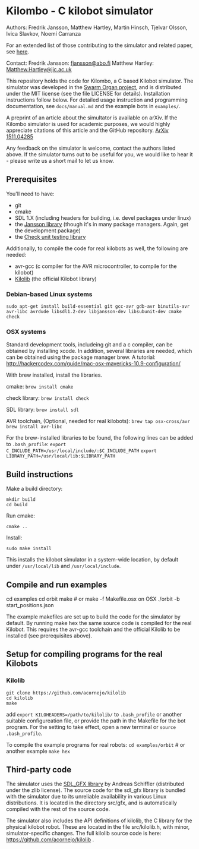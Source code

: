 # Kilombo - C kilobot simulator

Authors: Fredrik Jansson, Matthew Hartley, Martin Hinsch, 
         Tjelvar Olsson, Ivica Slavkov, Noemí Carranza

For an extended list of those contributing to the simulator and related paper, see [here](contributors.md).

Contact: 
Fredrik Jansson: fjansson@abo.fi
Matthew Hartley: Matthew.Hartley@jic.ac.uk


This repository holds the code for Kilombo, a C based Kilobot
simulator. The simulator was developed in the [Swarm Organ
project](http://www.swarm-organ.eu), and is distributed under the MIT license
(see the file LICENSE for details). Installation instructions follow
below. For detailed usage instruction and programming documentation,
see `docs/manual.md` and the example bots in `examples/`.

A preprint of an article about the simultator is available on
arXiv. If the Kilombo simulator is used for academic purposes, we
would highly appreciate citations of this article and the GitHub
repository.  [ArXiv 1511.04285](http://arxiv.org/abs/1511.04285)

Any feedback on the simulator is welcome, contact the authors listed
above. If the simulator turns out to be useful for you, we would like
to hear it - please write us a short mail to let us know.


## Prerequisites
You'll need to have:
- git
- cmake
- SDL 1.X (including headers for building, i.e. devel packages under linux)
- the [Jansson library](http://www.digip.org/jansson/) (though it's in
  many package managers. Again, get the development package)
- the [Check unit testing library](http://check.sourceforge.net/)

Additionally, to compile the code for real kilobots as well, the following are needed:
- avr-gcc (c compiler for the AVR microcontroller, to compile for the kilobot)
- [Kilolib](https://github.com/acornejo/kilolib) (the official Kilobot library)


### Debian-based Linux systems
`sudo apt-get install build-essential git gcc-avr gdb-avr binutils-avr
avr-libc avrdude libsdl1.2-dev libjansson-dev libsubunit-dev cmake check`

### OSX systems

Standard development tools, includeing git and a c compiler, can be
obtained by installing xcode.  In addition, several libraries are
needed, which can be obtained using the package manager brew.  A
tutorial:
http://hackercodex.com/guide/mac-osx-mavericks-10.9-configuration/

With brew installed, install the libraries.

cmake:
`brew install cmake`

check library:
`brew install check`

SDL library:
`brew install sdl`

AVR toolchain, (Optional, needed for real kilobots):
`brew tap osx-cross/avr`
`brew install avr-libc`

For the brew-installed libraries to be found, the following lines can be
added to `.bash_profile`:
`export C_INCLUDE_PATH=/usr/local/include/:$C_INCLUDE_PATH`
`export LIBRARY_PATH=/usr/local/lib:$LIBRARY_PATH`


## Build instructions

Make a build directory:

	mkdir build
	cd build

Run cmake:

	cmake ..

Install:

	sudo make install

This installs the kilobot simulator in a system-wide location, by default
under `/usr/local/lib` and `/usr/local/include`.


## Compile and run examples
cd examples
cd orbit
make     # or make -f Makefile.osx on OSX
./orbit -b start_positions.json

The example makefiles are set up to build the code for the simulator by default. By running
    make hex
the same source code is compiled for the real Kilobot. This requires the avr-gcc toolchain
and the official Kilolib to be installed (see prerequisites above). 

## Setup for compiling programs for the real Kilobots

### Kilolib

    git clone https://github.com/acornejo/kilolib
    cd kilolib
    make

add `export KILOHEADERS=/path/to/kilolib/` to `.bash_profile` or another suitable
configureation file, or provide the path in the Makefile for the bot program.
For the setting to take effect, open a new terminal or `source .bash_profile`. 

To compile the example programs for real robots:
`cd examples/orbit`  # or another example 
`make hex`


## Third-party code
The simulator uses the [SDL_GFX library](http://cms.ferzkopp.net/index.php/software/13-sdl-gfx)
by Andreas Schiffler (distributed under the zlib license). The source
code for the sdl_gfx library is bundled with the simulator due to its
unreliable availability in various Linux distributions. It is located in the
directory src/gfx, and is automatically compiled with the rest of the
source code.

The simulator also includes the API definitions of kilolib, the C
library for the physical kilobot robot. These are located in the file
src/kilolib.h, with minor, simulator-specific changes.
The full kilolib source code is here: https://github.com/acornejo/kilolib .
